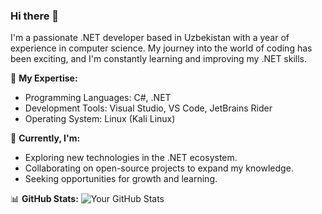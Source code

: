 ### Hi there 👋

I'm a passionate .NET developer based in Uzbekistan with a year of experience in computer science. My journey into the world of coding has been exciting, and I'm constantly learning and improving my .NET skills.

🚀 **My Expertise:**
- Programming Languages: C#, .NET
- Development Tools: Visual Studio, VS Code, JetBrains Rider
- Operating System: Linux (Kali Linux)

🌱 **Currently, I'm:**
- Exploring new technologies in the .NET ecosystem.
- Collaborating on open-source projects to expand my knowledge.
- Seeking opportunities for growth and learning.

📊 **GitHub Stats:**
![Your GitHub Stats](https://github-readme-stats.vercel.app/api?username=itsdotnet&show_icons=true)
